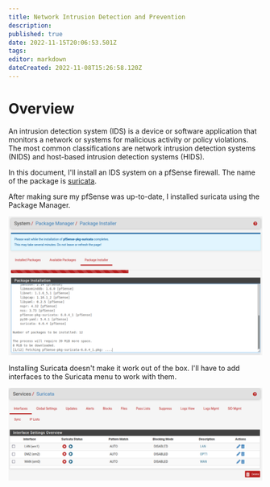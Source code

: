 ```yaml
---
title: Network Intrusion Detection and Prevention
description: 
published: true
date: 2022-11-15T20:06:53.501Z
tags: 
editor: markdown
dateCreated: 2022-11-08T15:26:58.120Z
---
```


# Overview
An intrusion detection system (IDS) is a device or software application that monitors a network or systems for malicious activity or policy violations. The most common classifications are network intrusion detection systems (NIDS) and host-based intrusion detection systems (HIDS).

In this document, I'll install an IDS system on a pfSense firewall. The name of the package is [suricata](https://suricata.io/).
<br />


After making sure my pfSense was up-to-date, I installed suricata using the Package Manager.

![suricatainstall.png](/bok/nids/suricatainstall.png)
<br />

Installing Suricata doesn't make it work out of the box. I'll have to add interfaces to the Suricata menu to work with them.

![interfaces.png](/bok/nids/interfaces.png)